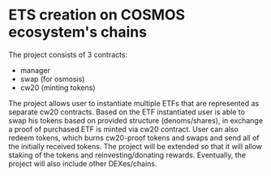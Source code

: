 # ETS creation on COSMOS ecosystem's chains
The project consists of 3 contracts:
- manager
- swap (for osmosis)
- cw20 (minting tokens)

The project allows user to instantiate multiple ETFs that are represented as separate cw20 contracts. Based on the ETF instantiated user is able to swap his tokens based on provided structure (denoms/shares), in exchange a proof of purchased ETF is minted via cw20 contract. User can also redeem tokens, which burns cw20-proof tokens and swaps and send all of the initially received tokens.
The project will be extended so that it will allow staking of the tokens and reinvesting/donating rewards.
Eventually, the project will also include other DEXes/chains.



